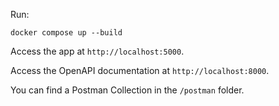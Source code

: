 Run:
```
docker compose up --build
```

Access the app at `http://localhost:5000`.

Access the OpenAPI documentation at `http://localhost:8000`.

You can find a Postman Collection in the `/postman` folder.